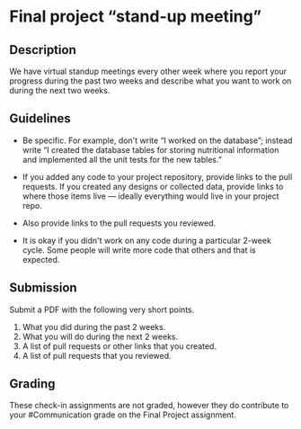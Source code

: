 # Final project “stand-up meeting”

## Description

We have virtual standup meetings every other week where you report your progress during the past two weeks and describe what you want to work on during the next two weeks.

## Guidelines

* Be specific. For example, don't write “I worked on the database”; instead write “I created the database tables for storing nutritional information and implemented all the unit tests for the new tables.”

* If you added any code to your project repository, provide links to the pull requests. If you created any designs or collected data, provide links to where those items live — ideally everything would live in your project repo.

* Also provide links to the pull requests you reviewed.

* It is okay if you didn't work on any code during a particular 2-week cycle. Some people will write more code that others and that is expected.

## Submission

Submit a PDF with the following very short points.

1. What you did during the past 2 weeks.
2. What you will do during the next 2 weeks.
3. A list of pull requests or other links that you created.
4. A list of pull requests that you reviewed.

## Grading

These check-in assignments are not graded, however they do contribute to your #Communication grade on the Final Project assignment.
